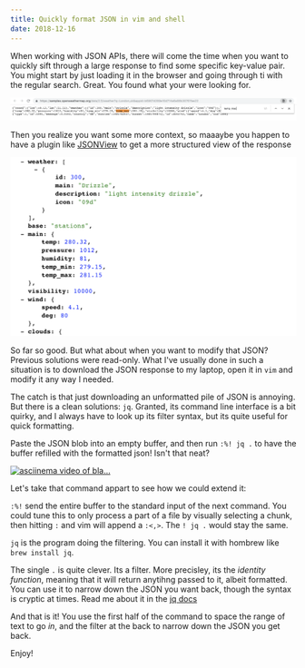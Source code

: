 ```yaml
---
title: Quickly format JSON in vim and shell
date: 2018-12-16
---
```


When working with JSON APIs, there will come the time when you want to quickly sift through a large response to find some specific key-value pair.
You might start by just loading it in the browser and going through ti with the regular search.
Great. You found what your were looking for.

![Image of viewing json in the browser](./json-in-browser.png 'Viewing JSON in a regular browser')

Then you realize you want some more context, so maaaybe you happen to have a plugin like [JSONView](https://chrome.google.com/webstore/detail/jsonview/chklaanhfefbnpoihckbnefhakgolnmc?hl=en)
to get a more structured view of the response

![Image of using JSON view](./json-in-view.png 'More structured view using the Chrome JSONView plugin')

So far so good. But what about when you want to modify that JSON? Previous solutions were read-only.
What I've usually done in such a situation is to download the JSON response to my laptop, open it in `vim` and modify it any way I needed.

The catch is that just downloading an unformatted pile of JSON is annoying.
But there is a clean solutions: `jq`. Granted, its command line interface is a bit quirky, and I always have to look up its filter syntax, but its quite useful for quick formatting.

Paste the JSON blob into an empty buffer, and then run `:%! jq .` to have the buffer refilled with the formatted json!
Isn't that neat?

[![asciinema video of bla...](https://asciinema.org/a/3KwwKc27EuH4jA07xjyynPA0J.png)](https://asciinema.org/a/3KwwKc27EuH4jA07xjyynPA0J)

Let's take that command appart to see how we could extend it:

`:%!` send the entire buffer to the standard input of the next command.
You could tune this to only process a part of a file by visually selecting a chunk, then hitting `:` and vim will append a `:<,>`.
The `! jq .` would stay the same.

`jq` is the program doing the filtering. You can install it with hombrew like `brew install jq`.

The single `.` is quite clever. Its a filter. More precisley, its the _identity function_, meaning that it will return anytihng passed to it, albeit formatted.
You can use it to narrow down the JSON you want back, though the syntax is cryptic at times. Read me about it in the [jq docs](https://stedolan.github.io/jq/manual/#Basicfilters)

And that is it!
You use the first half of the command to space the range of text to go _in_, and the filter at the back to narrow down the JSON you get back.

Enjoy!


